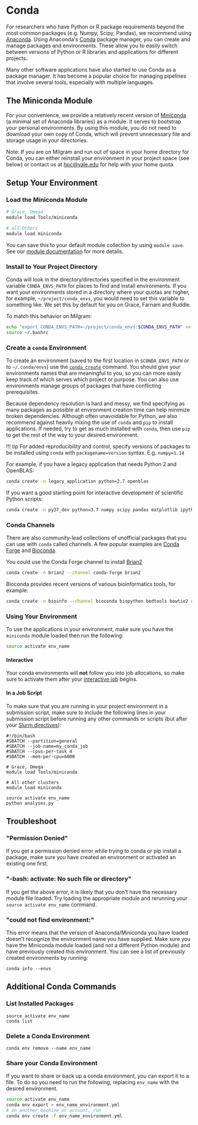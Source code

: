 # Conda

For researchers who have Python or R package requirements beyond the most common packages (e.g. Numpy, Scipy, Pandas), we recommend using [Anaconda](https://www.anaconda.com/what-is-anaconda/). Using Anaconda's [Conda](https://conda.io/projects/conda/en/latest/index.html) package manager, you can create and manage packages and environments. These allow you to easily switch between versions of Python or R libraries and applications for different projects.

Many other software applications have also started to use Conda as a package manager. It has become a popular choice for managing pipelines that involve several tools, especially with multiple languages.

## The Miniconda Module

For your convenience, we provide a relatively recent version of [Miniconda](https://conda.io/miniconda.html) (a minimal set of Anaconda libraries) as a module. It serves to bootstrap your personal environments. By using this module, you do not need to download your own copy of Conda, which will prevent unnecessary file and storage usage in your directories.

Note: If you are on Milgram and run out of space in your home directory for Conda, you can either reinstall your environment in your project space (see below) or contact us at [hpc@yale.edu](mailto:hpc@yale.edu) for help with your home quota.

## Setup Your Environment

### Load the Miniconda Module

``` bash
# Grace, Omega
module load Tools/miniconda

# all Others
module load miniconda
```

You can save this to your default module collection by using `module save`. See our [module documentation](/clusters-at-yale/applications/modules) for more details.

### Install to Your Project Directory

Conda will look in the directory/directories specified in the environment variable `CONDA_ENVS_PATH` for places to find and install environments. If you want your environments stored in a directory where your quotas are higher, for example, `~/project/conda_envs`, you would need to set this variable to something like. We set this by default for you on Grace, Farnam and Ruddle.

To match this behavior on Milgram:

``` bash
echo "export CONDA_ENVS_PATH=~/project/conda_envs:$CONDA_ENVS_PATH" >> ~/.bashrc
source ~/.bashrc
```

### Create a `conda` Environment

To create an environment (saved to the first location in `$CONDA_ENVS_PATH` or to `~/.conda/envs`) use the [`conda create`](https://docs.conda.io/projects/conda/en/latest/commands/create.html) command. You should give your environments names that are meaningful to you, so you can more easily keep track of which serves which project or purpose. You can also use environments manage groups of packages that have conflicting prerequisites.

Because dependency resolution is hard and messy, we find specifying as many packages as possible at environment creation time can help minimize broken dependencies. Although often unavoidable for Python, we also recommend against heavily mixing the use of `conda` and `pip` to install applications. If needed, try to get as much installed with `conda`, then use `pip` to get the rest of the way to your desired environment.

!!! tip
    For added reproducibility and control, specify versions of packages to be installed using `conda` with `packagename=version` syntax. E.g. `numpy=1.14`

For example, if you have a legacy application that needs Python 2 and OpenBLAS:

``` bash
conda create -n legacy_application python=2.7 openblas
```

If you want a good starting point for interactive development of scientific Python scripts:

``` bash
conda create -n py37_dev python=3.7 numpy scipy pandas matplotlib ipython jupyter
```

### Conda Channels

There are also community-lead collections of unofficial packages that you can use with `conda` called channels. A few popular examples are [Conda Forge](https://conda-forge.org/) and [Bioconda](https://bioconda.github.io/). 

You could use the Conda Forge channel to install [Brian2](http://briansimulator.org/)

``` bash
conda create -n brian2 --channel conda-forge brian2
```

Bioconda provides recent versions of various bioinformatics tools, for example:

``` bash
conda create -n bioinfo --channel bioconda biopython bedtools bowtie2 repeatmasker
```

### Using Your Environment

To use the applications in your environment, make sure you have the `miniconda` module loaded then run the following:

``` bash
source activate env_name
```

#### Interactive

Your conda environments will **not** follow you into job allocations, so make sure to activate them after your [interactive job](/clusters-at-yale/job-scheduling/#interactive-jobs) begins.

#### In a Job Script

To make sure that you are running in your project environment in a submission script, make sure to include the following lines in your submission script before running any other commands or scripts (but after your [Slurm directives](/clusters-at-yale/job-scheduling#directives)):

``` bash_
#!/bin/bash
#SBATCH --partition=general
#SBATCH --job-name=my_conda_job
#SBATCH --cpus-per-task 4
#SBATCH --mem-per-cpu=6000

# Grace, Omega
module load Tools/miniconda

# All other clusters
module load miniconda

source activate env_name
python analyses.py
```

## Troubleshoot

### "Permission Denied"

If you get a permission denied error while trying to conda or pip install a package, make sure you have created an environment or activated an existing one first.

### "-bash: activate: No such file or directory"

If you get the above error, it is likely that you don't have the necessary module file loaded. Try loading the appropriate module and rerunning your `source activate env_name` command.

### "could not find environment:"

This error means that the version of Anaconda/Miniconda you have loaded doesn't recognize the environment name you have supplied. Make sure you have the Miniconda module loaded (and not a different Python module) and have previously created this environment. You can see a list of previously created environments by running:

```
conda info --envs
```

## Additional Conda Commands

### List Installed Packages

```
source activate env_name
conda list
```

### Delete a Conda Environment

```
conda env remove --name env_name
```

### Share your Conda Environment

If you want to share or back up a conda environment, you can export it to a file. To do so you need to run the following, replacing `env_name` with the desired environment.

``` bash
source activate env_name
conda env export > env_name_environment.yml
# on another machine or account, run
conda env create -f env_name_environment.yml
```